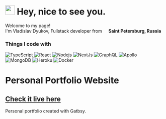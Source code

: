 <h1><img src="https://emojis.slackmojis.com/emojis/images/1531849430/4246/blob-sunglasses.gif?1531849430" width="30"/> Hey, nice to see you.</h1>


<p>Welcome to my page! </br> I'm Vladislav Dyukov, Fullstack developer from <img src="https://image.flaticon.com/icons/svg/3013/3013955.svg" width="13"/> <b>Saint Petersburg, Russia</b></p>
<h3>Things I code with</h3>
<p><img alt="TypeScript" src="https://img.shields.io/badge/-TypeScript-007ACC?style=flat-square&logo=typescript" /> 
  <img alt="React" src="https://img.shields.io/badge/-React-black?style=flat-square&logo=react" /> 
  <img alt="Nodejs" src="https://img.shields.io/badge/-Nodejs-black?style=flat-square&logo=Node.js" /> 
  <img alt="NextJs" src="https://img.shields.io/badge/-NextJs-181717?style=flat-square&logo=nextjs" /> 
  <img alt="GraphQL" src="https://img.shields.io/badge/-GraphQL-E10098?style=flat-square&logo=graphql" /> 
  <img alt="Apollo" src="https://img.shields.io/badge/-Apollo%20GraphQL-311C87?style=flat-square&logo=apollo-graphql" /> 
  <img alt="MongoDB" src="https://img.shields.io/badge/-MongoDB-black?style=flat-square&logo=mongodb" /> 
  <img alt="Heroku" src="https://img.shields.io/badge/-Heroku-430098?style=flat-square&logo=heroku" /> 
  <img alt="Docker" src="https://img.shields.io/badge/-Docker-black?style=flat-square&logo=docker" /></p>

# Personal Portfolio Website

## [Check it live here](https://dyukovlad.ru/)
<!-- ![Thumbnail](thumbnail.png) -->
Personal portfolio created with Gatbsy.

